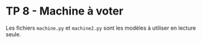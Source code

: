 # TP 8 - Machine à voter

Les fichiers `machine.py` et `machine2.py` sont les modèles à utiliser en lecture seule.
